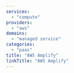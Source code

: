 ```yaml
---
services:
  - "compute"
providers:
  - "aws"
domains:
  - "managed service"
categories:
  - "paas"
title: "AWS Amplify"
linkTitle: "AWS Amplify"
---
```

